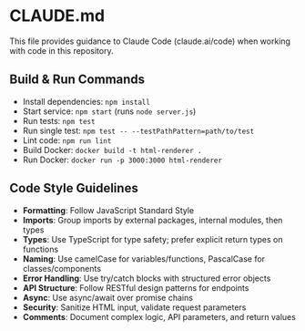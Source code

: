 # CLAUDE.md

This file provides guidance to Claude Code (claude.ai/code) when working with code in this repository.

## Build & Run Commands
- Install dependencies: `npm install`
- Start service: `npm start` (runs `node server.js`)
- Run tests: `npm test`
- Run single test: `npm test -- --testPathPattern=path/to/test`
- Lint code: `npm run lint`
- Build Docker: `docker build -t html-renderer .`
- Run Docker: `docker run -p 3000:3000 html-renderer`

## Code Style Guidelines
- **Formatting**: Follow JavaScript Standard Style
- **Imports**: Group imports by external packages, internal modules, then types
- **Types**: Use TypeScript for type safety; prefer explicit return types on functions
- **Naming**: Use camelCase for variables/functions, PascalCase for classes/components
- **Error Handling**: Use try/catch blocks with structured error objects
- **API Structure**: Follow RESTful design patterns for endpoints
- **Async**: Use async/await over promise chains
- **Security**: Sanitize HTML input, validate request parameters
- **Comments**: Document complex logic, API parameters, and return values